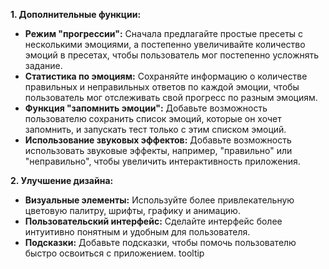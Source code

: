 **1. Дополнительные функции:**

* **Режим  "прогрессии":**  Сначала  предлагайте  простые  пресеты  с  несколькими  эмоциями,  а  постепенно  увеличивайте  количество  эмоций  в  пресетах,  чтобы  пользователь  мог  постепенно  усложнять  задание.
* **Статистика  по  эмоциям:**  Сохраняйте  информацию  о  количестве  правильных  и  неправильных  ответов  по  каждой  эмоции,  чтобы  пользователь  мог  отслеживать  свой  прогресс  по  разным  эмоциям.
* **Функция  "запомнить  эмоции":**  Добавьте  возможность  пользователю  сохранить  список  эмоций,  которые  он  хочет  запомнить,  и  запускать  тест  только  с  этим  списком  эмоций.
* **Использование  звуковых  эффектов:**  Добавьте  возможность  использовать  звуковые  эффекты,  например,  "правильно"  или  "неправильно",  чтобы  увеличить  интерактивность  приложения.

**2. Улучшение  дизайна:**

* **Визуальные  элементы:**  Используйте  более  привлекательную  цветовую  палитру,  шрифты,  графику  и  анимацию.
* **Пользовательский  интерфейс:**  Сделайте  интерфейс  более  интуитивно  понятным  и  удобным  для  пользователя.
* **Подсказки:**  Добавьте  подсказки,  чтобы  помочь  пользователю  быстро  освоиться  с  приложением. tooltip
